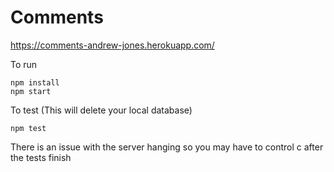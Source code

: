 # Comments

https://comments-andrew-jones.herokuapp.com/

To run
```
npm install
npm start
```

To test (This will delete your local database)
```
npm test
```

There is an issue with the server hanging so you may have to control c after the tests finish


